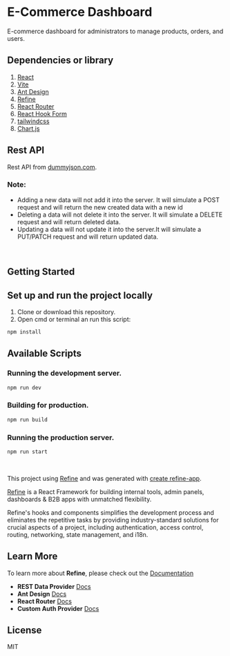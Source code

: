 # E-Commerce Dashboard

E-commerce dashboard for administrators to manage products, orders, and users.

## Dependencies or library

1. [React](https://react.dev/)
2. [Vite](https://vitejs.dev/)
3. [Ant Design](https://ant.design/components/overview/)
4. [Refine](https://refine.dev/docs/)
5. [React Router](https://reactrouter.com/)
6. [React Hook Form](https://react-hook-form.com/get-started)
7. [tailwindcss](https://tailwindcss.com/)
8. [Chart.js](https://www.chartjs.org/)

## Rest API

Rest API from [dummyjson.com](https://dummyjson.com).

### Note:

- Adding a new data will not add it into the server. It will simulate a POST request and will return the new created data with a new id
- Deleting a data will not delete it into the server. It will simulate a DELETE request and will return deleted data.
- Updating a data will not update it into the server.It will simulate a PUT/PATCH request and will return updated data.

<br/>

## Getting Started

## Set up and run the project locally

1. Clone or download this repository.
2. Open cmd or terminal an run this script:
```bash
npm install
```

## Available Scripts

### Running the development server.

```bash
npm run dev
```

### Building for production.

```bash
npm run build
```

### Running the production server.

```bash
npm run start
```

<br/>

This project using [Refine](https://github.com/refinedev/refine) and was generated with [create refine-app](https://github.com/refinedev/refine/tree/master/packages/create-refine-app).

[Refine](https://github.com/refinedev/refine) is a React Framework for building internal tools, admin panels, dashboards & B2B apps with unmatched flexibility.

Refine's hooks and components simplifies the development process and eliminates the repetitive tasks by providing industry-standard solutions for crucial aspects of a project, including authentication, access control, routing, networking, state management, and i18n.

## Learn More

To learn more about **Refine**, please check out the [Documentation](https://refine.dev/docs)

- **REST Data Provider** [Docs](https://refine.dev/docs/core/providers/data-provider/#overview)
- **Ant Design** [Docs](https://refine.dev/docs/ui-frameworks/antd/tutorial/)
- **React Router** [Docs](https://refine.dev/docs/core/providers/router-provider/)
- **Custom Auth Provider** [Docs](https://refine.dev/docs/core/providers/auth-provider/)

## License

MIT
